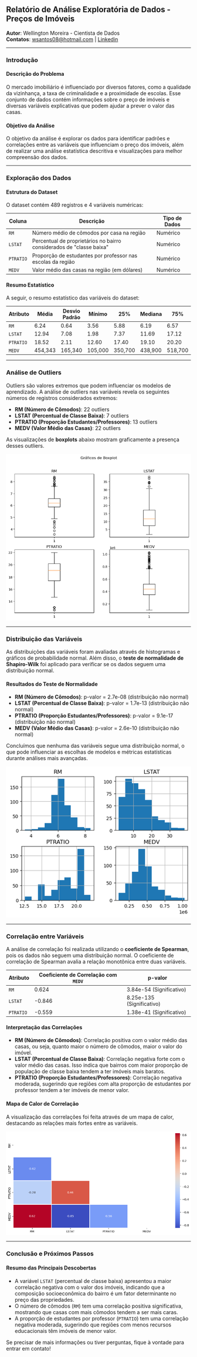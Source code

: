 ## **Relatório de Análise Exploratória de Dados - Preços de Imóveis**

**Autor**: Wellington Moreira - Cientista de Dados  
**Contatos**: wsantos08@hotmail.com | [Linkedin](https://www.linkedin.com/in/wellington-moreira-santos)

---

### **Introdução**

#### **Descrição do Problema**
O mercado imobiliário é influenciado por diversos fatores, como a qualidade da vizinhança, a taxa de criminalidade e a proximidade de escolas. Esse conjunto de dados contém informações sobre o preço de imóveis e diversas variáveis explicativas que podem ajudar a prever o valor das casas.

#### **Objetivo da Análise**
O objetivo da análise é explorar os dados para identificar padrões e correlações entre as variáveis que influenciam o preço dos imóveis, além de realizar uma análise estatística descritiva e visualizações para melhor compreensão dos dados.

---

### **Exploração dos Dados**

#### **Estrutura do Dataset**
O dataset contém 489 registros e 4 variáveis numéricas:

| Coluna    | Descrição                                                                 | Tipo de Dados |
|-----------|---------------------------------------------------------------------------|---------------|
| `RM`      | Número médio de cômodos por casa na região                                | Numérico      |
| `LSTAT`   | Percentual de proprietários no bairro considerados de "classe baixa"      | Numérico      |
| `PTRATIO` | Proporção de estudantes por professor nas escolas da região               | Numérico      |
| `MEDV`    | Valor médio das casas na região (em dólares)                              | Numérico      |

#### **Resumo Estatístico**
A seguir, o resumo estatístico das variáveis do dataset:

| Atributo   | Média    | Desvio Padrão | Mínimo  | 25%     | Mediana | 75%     | Máximo   |
|------------|----------|---------------|---------|---------|---------|---------|----------|
| `RM`       | 6.24     | 0.64          | 3.56    | 5.88    | 6.19    | 6.57    | 8.40     |
| `LSTAT`    | 12.94    | 7.08          | 1.98    | 7.37    | 11.69   | 17.12   | 37.97    |
| `PTRATIO`  | 18.52    | 2.11          | 12.60   | 17.40   | 19.10   | 20.20   | 22.00    |
| `MEDV`     | 454,343  | 165,340       | 105,000 | 350,700 | 438,900 | 518,700 | 1,024,800|

---

### **Análise de Outliers**
Outliers são valores extremos que podem influenciar os modelos de aprendizado. A análise de outliers nas variáveis revela os seguintes números de registros considerados extremos:

- **RM (Número de Cômodos)**: 22 outliers
- **LSTAT (Percentual de Classe Baixa)**: 7 outliers
- **PTRATIO (Proporção Estudantes/Professores)**: 13 outliers
- **MEDV (Valor Médio das Casas)**: 22 outliers

As visualizações de **boxplots** abaixo mostram graficamente a presença desses outliers.

![Boxplots](.imgs/boxplots.png)

---

### **Distribuição das Variáveis**
As distribuições das variáveis foram avaliadas através de histogramas e gráficos de probabilidade normal. Além disso, o **teste de normalidade de Shapiro-Wilk** foi aplicado para verificar se os dados seguem uma distribuição normal.

#### **Resultados do Teste de Normalidade**
- **RM (Número de Cômodos)**: p-valor = 2.7e-08 (distribuição não normal)
- **LSTAT (Percentual de Classe Baixa)**: p-valor = 1.7e-13 (distribuição não normal)
- **PTRATIO (Proporção Estudantes/Professores)**: p-valor = 9.1e-17 (distribuição não normal)
- **MEDV (Valor Médio das Casas)**: p-valor = 2.6e-10 (distribuição não normal)

Concluímos que nenhuma das variáveis segue uma distribuição normal, o que pode influenciar as escolhas de modelos e métricas estatísticas durante análises mais avançadas.

![Distribuição das Variáveis](.imgs/histogramas.png)

---

### **Correlação entre Variáveis**

A análise de correlação foi realizada utilizando o **coeficiente de Spearman**, pois os dados não seguem uma distribuição normal. O coeficiente de correlação de Spearman avalia a relação monotônica entre duas variáveis.

| Atributo    | Coeficiente de Correlação com `MEDV` | p-valor           |
|-------------|--------------------------------------|-------------------|
| `RM`        | 0.624                                | 3.84e-54 (Significativo) |
| `LSTAT`     | -0.846                               | 8.25e-135 (Significativo)|
| `PTRATIO`   | -0.559                               | 1.38e-41 (Significativo) |

#### **Interpretação das Correlações**
- **RM (Número de Cômodos)**: Correlação positiva com o valor médio das casas, ou seja, quanto maior o número de cômodos, maior o valor do imóvel.
- **LSTAT (Percentual de Classe Baixa)**: Correlação negativa forte com o valor médio das casas. Isso indica que bairros com maior proporção de população de classe baixa tendem a ter imóveis mais baratos.
- **PTRATIO (Proporção Estudantes/Professores)**: Correlação negativa moderada, sugerindo que regiões com alta proporção de estudantes por professor tendem a ter imóveis de menor valor.

#### **Mapa de Calor de Correlação**
A visualização das correlações foi feita através de um mapa de calor, destacando as relações mais fortes entre as variáveis.

![Mapa de Calor](.imgs/heatmap.png)

---

### **Conclusão e Próximos Passos**

#### **Resumo das Principais Descobertas**
- A variável `LSTAT` (percentual de classe baixa) apresentou a maior correlação negativa com o valor dos imóveis, indicando que a composição socioeconômica do bairro é um fator determinante no preço das propriedades.
- O número de cômodos (`RM`) tem uma correlação positiva significativa, mostrando que casas com mais cômodos tendem a ser mais caras.
- A proporção de estudantes por professor (`PTRATIO`) tem uma correlação negativa moderada, sugerindo que regiões com menos recursos educacionais têm imóveis de menor valor.


Se precisar de mais informações ou tiver perguntas, fique à vontade para entrar em contato!